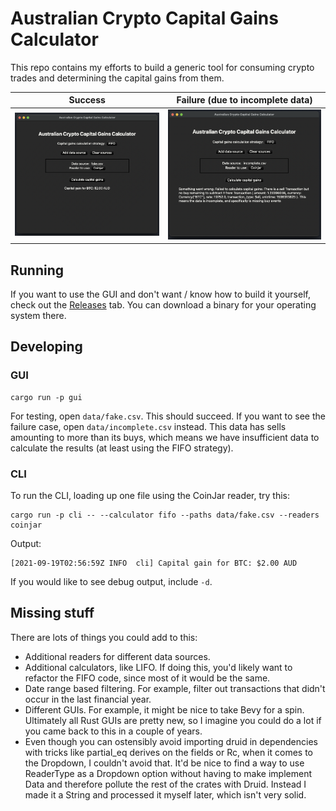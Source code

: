 # Australian Crypto Capital Gains Calculator

This repo contains my efforts to build a generic tool for consuming crypto trades and determining the capital gains from them.

Success      |  Failure (due to incomplete data)
:------------------------------:|:-----------------------------:
![Screenshot showing success](https://github.com/banool/aus-crypto-capital-gains-calculator/blob/main/images/success1.png?raw=true) | ![Screenshot showing failure (due to incomplete data)](https://github.com/banool/aus-crypto-capital-gains-calculator/blob/main/images/fail1.png?raw=true)


## Running
If you want to use the GUI and don't want / know how to build it yourself, check out the [Releases](https://github.com/banool/aus-crypto-capital-gains-calculator/releases) tab. You can download a binary for your operating system there.

## Developing

### GUI
```
cargo run -p gui
```
For testing, open `data/fake.csv`. This should succeed. If you want to see the failure case, open `data/incomplete.csv` instead. This data has sells amounting to more than its buys, which means we have insufficient data to calculate the results (at least using the FIFO strategy).

### CLI
To run the CLI, loading up one file using the CoinJar reader, try this:
```
cargo run -p cli -- --calculator fifo --paths data/fake.csv --readers coinjar
```

Output:
```
[2021-09-19T02:56:59Z INFO  cli] Capital gain for BTC: $2.00 AUD
```

If you would like to see debug output, include `-d`.

## Missing stuff
There are lots of things you could add to this:

- Additional readers for different data sources.
- Additional calculators, like LIFO. If doing this, you'd likely want to refactor the FIFO code, since most of it would be the same.
- Date range based filtering. For example, filter out transactions that didn't occur in the last financial year.
- Different GUIs. For example, it might be nice to take Bevy for a spin. Ultimately all Rust GUIs are pretty new, so I imagine you could do a lot if you came back to this in a couple of years.
- Even though you can ostensibly avoid importing druid in dependencies with tricks like partial_eq derives on the fields or Rc, when it comes to the Dropdown, I couldn't avoid that. It'd be nice to find a way to use ReaderType as a Dropdown option without having to make implement Data and therefore pollute the rest of the crates with Druid. Instead I made it a String and processed it myself later, which isn't very solid.
